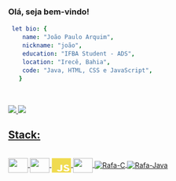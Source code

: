 ### Olá, seja bem-vindo!

```yaml
 let bio: {
    name: "João Paulo Arquim",
    nickname: "joão",
    education: "IFBA Student - ADS",
    location: "Irecê, Bahia",
    code: "Java, HTML, CSS e JavaScript",
   }
   
   ```
##
<div>
  <a href="https://github.com/itsjoaaaao">
  <img height="160em" src="https://github-readme-stats.vercel.app/api?username=itsjoaaaao&show_icons=true&theme=midnight-purple&include_all_commits=true&count_private=true"/>
  <img height="160em" src="https://github-readme-stats.vercel.app/api/top-langs/?username=itsjoaaaao&layout=compact&langs_count=7&theme=midnight-purple"/>
</div>
 <h2>Stack:</h2>
<div style="display: inline_block"><br>
  <img align="center" height="30" width="40" src="https://cdn.jsdelivr.net/gh/devicons/devicon/icons/html5/html5-plain-wordmark.svg" />
  <img align="center" height="30" width="40" src="https://cdn.jsdelivr.net/gh/devicons/devicon/icons/css3/css3-plain-wordmark.svg" />
  <img align="center" alt="Rafa-Js" height="30" width="40" src="https://raw.githubusercontent.com/devicons/devicon/master/icons/javascript/javascript-plain.svg">
  <img align="center" height="30" width="40 "src="https://cdn.jsdelivr.net/gh/devicons/devicon/icons/spring/spring-original-wordmark.svg" />           
  <img align="center" alt="Rafa-C" height="30" width="40" src="https://cdn.jsdelivr.net/gh/devicons/devicon/icons/c/c-plain.svg">
  <img align="center" alt="Rafa-Java" height="30" width="40" src="https://cdn.jsdelivr.net/gh/devicons/devicon/icons/java/java-plain.svg">
</div>
  
  

